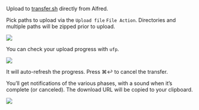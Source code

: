 Upload to [transfer.sh](https://transfer.sh/) directly from Alfred.

Pick paths to upload via the `Upload file` `File Action`. Directories and multiple paths will be zipped prior to upload.

![](http://i.imgur.com/3jmzNse.png)

You can check your upload progress with `ufp`.

![](https://i.imgur.com/2WU6Quf.png)

It will auto-refresh the progress. Press ⌘↩ to cancel the transfer.

You’ll get notifications of the various phases, with a sound when it’s complete (or canceled). The download URL will be copied to your clipboard.

![](https://i.imgur.com/PkunyPD.png)
